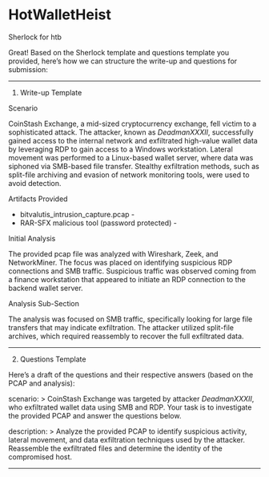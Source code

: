 # HotWalletHeist
Sherlock for htb

Great! Based on the Sherlock template and questions template you provided, here’s how we can structure the write-up and questions for submission:


---

1. Write-up Template

Scenario

CoinStash Exchange, a mid-sized cryptocurrency exchange, fell victim to a sophisticated attack. The attacker, known as *DeadmanXXXII*, successfully gained access to the internal network and exfiltrated high-value wallet data by leveraging RDP to gain access to a Windows workstation. Lateral movement was performed to a Linux-based wallet server, where data was siphoned via SMB-based file transfer. Stealthy exfiltration methods, such as split-file archiving and evasion of network monitoring tools, were used to avoid detection.

Artifacts Provided

- bitvalutis_intrusion_capture.pcap - *<insert file hash here>*
- RAR-SFX malicious tool (password protected) - *<insert file hash here>*

Initial Analysis

The provided pcap file was analyzed with Wireshark, Zeek, and NetworkMiner. The focus was placed on identifying suspicious RDP connections and SMB traffic. Suspicious traffic was observed coming from a finance workstation that appeared to initiate an RDP connection to the backend wallet server.

Analysis Sub-Section

The analysis was focused on SMB traffic, specifically looking for large file transfers that may indicate exfiltration. The attacker utilized split-file archives, which required reassembly to recover the full exfiltrated data.


---

2. Questions Template

Here’s a draft of the questions and their respective answers (based on the PCAP and analysis):

scenario: >
  CoinStash Exchange was targeted by attacker *DeadmanXXXII*, who exfiltrated wallet data using SMB and RDP. Your task is to investigate the provided PCAP and answer the questions below.

description: >
  Analyze the provided PCAP to identify suspicious activity, lateral movement, and data exfiltration techniques used by the attacker. Reassemble the exfiltrated files and determine the identity of the compromised host.




---



